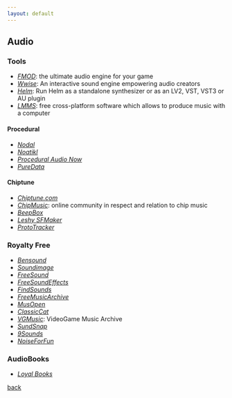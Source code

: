 ```yaml
---
layout: default
---
```


## Audio

### Tools

* _[FMOD](https://www.fmod.com/)_: the ultimate audio engine for your game
* _[Wwise](https://www.audiokinetic.com/)_: An interactive sound engine empowering audio creators
* _[Helm](https://tytel.org/helm/)_: Run Helm as a standalone synthesizer or as an LV2, VST, VST3 or AU plugin
* _[LMMS](https://lmms.io/)_: free cross-platform software which allows to produce music with a computer

#### Procedural

* _[Nodal](http://nodalmusic.com/)_
* _[Noatikl](https://intermorphic.com/noatikl/)_
* _[Procedural Audio Now](http://proceduralaudionow.com/)_
* _[PureData](https://puredata.info/)_

#### Chiptune

* _[Chiptune.com](http://www.chiptune.com/)_
* _[ChipMusic](https://chipmusic.org/)_: online community in respect and relation to chip music
* _[BeepBox](https://www.beepbox.co)_
* _[Leshy SFMaker](https://www.leshylabs.com/apps/sfMaker/)_
* _[ProtoTracker](http://kometbomb.net/prototracker/)_

### Royalty Free

* _[Bensound](https://www.bensound.com/)_
* _[Soundimage](http://soundimage.org/)_
* _[FreeSound](https://freesound.org/)_
* _[FreeSoundEffects](https://www.freesoundeffects.com/)_
* _[FindSounds](http://findsounds.com/)_
* _[FreeMusicArchive](http://freemusicarchive.org/)_
* _[MusOpen](https://musopen.org/)_
* _[ClassicCat](https://www.classiccat.net/)_
* _[VGMusic](https://www.vgmusic.com/)_: VideoGame Music Archive
* _[SundSnap](https://www.soundsnap.com/)_
* _[9Sounds](http://99sounds.org/)_
* _[NoiseForFun](https://www.noiseforfun.com/)_

### AudioBooks

* _[Loyal Books](http://www.loyalbooks.com/language/Italian)_

[back](../)
